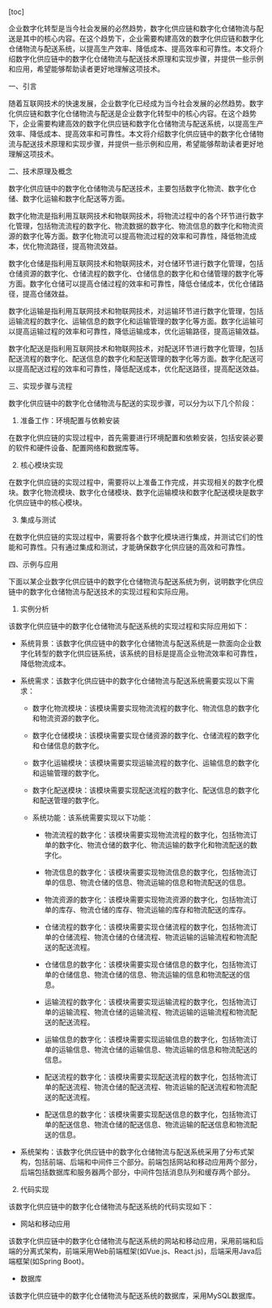 
[toc]                    
                
                
企业数字化转型是当今社会发展的必然趋势，数字化供应链和数字化仓储物流与配送是其中的核心内容。在这个趋势下，企业需要构建高效的数字化供应链和数字化仓储物流与配送系统，以提高生产效率、降低成本、提高效率和可靠性。本文将介绍数字化供应链中的数字化仓储物流与配送技术原理和实现步骤，并提供一些示例和应用，希望能够帮助读者更好地理解这项技术。

一、引言

随着互联网技术的快速发展，企业数字化已经成为当今社会发展的必然趋势。数字化供应链和数字化仓储物流与配送是企业数字化转型中的核心内容。在这个趋势下，企业需要构建高效的数字化供应链和数字化仓储物流与配送系统，以提高生产效率、降低成本、提高效率和可靠性。本文将介绍数字化供应链中的数字化仓储物流与配送技术原理和实现步骤，并提供一些示例和应用，希望能够帮助读者更好地理解这项技术。

二、技术原理及概念

数字化供应链中的数字化仓储物流与配送技术，主要包括数字化物流、数字化仓储、数字化运输和数字化配送等方面。

数字化物流是指利用互联网技术和物联网技术，将物流过程中的各个环节进行数字化管理，包括物流流程的数字化、物流数据的数字化、物流信息的数字化和物流资源的数字化等方面。数字化物流可以提高物流过程的效率和可靠性，降低物流成本，优化物流路径，提高物流效益。

数字化仓储是指利用互联网技术和物联网技术，对仓储环节进行数字化管理，包括仓储资源的数字化、仓储流程的数字化、仓储信息的数字化和仓储管理的数字化等方面。数字化仓储可以提高仓储过程的效率和可靠性，降低仓储成本，优化仓储路径，提高仓储效益。

数字化运输是指利用互联网技术和物联网技术，对运输环节进行数字化管理，包括运输流程的数字化、运输信息的数字化和运输管理的数字化等方面。数字化运输可以提高运输过程的效率和可靠性，降低运输成本，优化运输路径，提高运输效益。

数字化配送是指利用互联网技术和物联网技术，对配送环节进行数字化管理，包括配送流程的数字化、配送信息的数字化和配送管理的数字化等方面。数字化配送可以提高配送过程的效率和可靠性，降低配送成本，优化配送路径，提高配送效益。

三、实现步骤与流程

数字化供应链中的数字化仓储物流与配送的实现步骤，可以分为以下几个阶段：

1. 准备工作：环境配置与依赖安装

在数字化供应链的实现过程中，首先需要进行环境配置和依赖安装，包括安装必要的软件和硬件设备、配置网络和数据库等。

2. 核心模块实现

在数字化供应链的实现过程中，需要将以上准备工作完成，并实现相关的数字化模块。数字化物流模块、数字化仓储模块、数字化运输模块和数字化配送模块是数字化供应链中的核心模块。

3. 集成与测试

在数字化供应链的实现过程中，需要将各个数字化模块进行集成，并测试它们的性能和可靠性。只有通过集成和测试，才能确保数字化供应链的高效和可靠性。

四、示例与应用

下面以某企业数字化供应链中的数字化仓储物流与配送系统为例，说明数字化供应链中的数字化仓储物流与配送技术的实现过程和实际应用。

1. 实例分析

该数字化供应链中的数字化仓储物流与配送系统的实现过程和实际应用如下：

- 系统背景：该数字化供应链中的数字化仓储物流与配送系统是一款面向企业数字化转型的数字化供应链系统，该系统的目标是提高企业物流效率和可靠性，降低物流成本。

- 系统需求：该数字化供应链中的数字化仓储物流与配送系统需要实现以下需求：

    - 数字化物流模块：该模块需要实现物流流程的数字化、物流信息的数字化和物流资源的数字化。

    - 数字化仓储模块：该模块需要实现仓储资源的数字化、仓储流程的数字化和仓储信息的数字化。

    - 数字化运输模块：该模块需要实现运输流程的数字化、运输信息的数字化和运输管理的数字化。

    - 数字化配送模块：该模块需要实现配送流程的数字化、配送信息的数字化和配送管理的数字化。

    - 系统功能：该系统需要实现以下功能：

        - 物流流程的数字化：该模块需要实现物流流程的数字化，包括物流订单的数字化、物流仓储的数字化、物流运输的数字化和物流配送的数字化。

        - 物流信息的数字化：该模块需要实现物流信息的数字化，包括物流订单的信息、物流仓储的信息、物流运输的信息和物流配送的信息。

        - 物流资源的数字化：该模块需要实现物流资源的数字化，包括物流订单的库存、物流仓储的库存、物流运输的库存和物流配送的库存。

        - 仓储流程的数字化：该模块需要实现仓储流程的数字化，包括物流订单的仓储流程、物流仓储的仓储流程、物流运输的运输流程和物流配送的配送流程。

        - 仓储信息的数字化：该模块需要实现仓储信息的数字化，包括物流订单的仓储信息、物流仓储的信息、物流运输的信息和物流配送的信息。

        - 运输流程的数字化：该模块需要实现运输流程的数字化，包括物流订单的运输流程、物流仓储的运输流程、物流运输的运输流程和物流配送的配送流程。

        - 运输信息的数字化：该模块需要实现运输信息的数字化，包括物流订单的运输信息、物流仓储的运输信息、物流运输的信息和物流配送的信息。

        - 配送流程的数字化：该模块需要实现配送流程的数字化，包括物流订单的配送流程、物流仓储的配送流程、物流运输的配送流程和物流配送的配送流程。

        - 配送信息的数字化：该模块需要实现配送信息的数字化，包括物流订单的配送信息、物流仓储的配送信息、物流运输的配送信息和物流配送的信息。

- 系统架构：该数字化供应链中的数字化仓储物流与配送系统采用了分布式架构，包括前端、后端和中间件三个部分。前端包括网站和移动应用两个部分，后端包括数据库和服务器两个部分，中间件包括消息队列和缓存两个部分。

2. 代码实现

该数字化供应链中的数字化仓储物流与配送系统的代码实现如下：

- 网站和移动应用

该数字化供应链中的数字化仓储物流与配送系统的网站和移动应用，采用前端和后端的分离式架构，前端采用Web前端框架(如Vue.js、React.js)，后端采用Java后端框架(如Spring Boot)。

- 数据库

该数字化供应链中的数字化仓储物流与配送系统的数据库，采用MySQL数据库。

